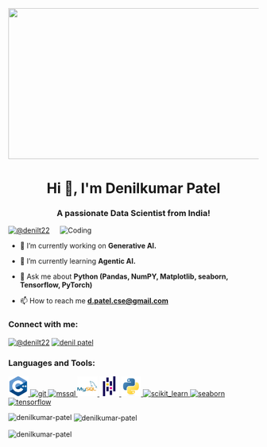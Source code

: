<img src="https://t4.ftcdn.net/jpg/04/38/93/15/360_F_438931535_DhZaUQHbGvGUxLzPNzT4inocmtABLBoO.jpg" width="1012" height="304">
<h1 align="center">Hi 👋, I'm Denilkumar Patel</h1>
<h3 align="center">A passionate Data Scientist from India!</h3>
<img align="right" alt="Coding" width="400" src="https://imarticus.org/blog/wp-content/uploads/2019/05/daonline.gif">
<p align="left"> <a href="https://twitter.com/@denilt22" target="blank"><img src="https://img.shields.io/twitter/follow/@denilt22?logo=twitter&style=for-the-badge" alt="@denilt22" /></a> </p>

- 🔭 I’m currently working on **Generative AI.**

- 🌱 I’m currently learning **Agentic AI.**

- 💬 Ask me about **Python (Pandas, NumPY, Matplotlib, seaborn, Tensorflow, PyTorch)**

- 📫 How to reach me **d.patel.cse@gmail.com**

<h3 align="left">Connect with me:</h3>
<p align="left">
<a href="https://twitter.com/@denilt22" target="blank"><img align="center" src="https://raw.githubusercontent.com/rahuldkjain/github-profile-readme-generator/master/src/images/icons/Social/twitter.svg" alt="@denilt22" height="30" width="40" /></a>
<a href="https://linkedin.com/in/denil patel" target="blank"><img align="center" src="https://raw.githubusercontent.com/rahuldkjain/github-profile-readme-generator/master/src/images/icons/Social/linked-in-alt.svg" alt="denil patel" height="30" width="40" /></a>
</p>

<h3 align="left">Languages and Tools:</h3>
<p align="left"> <a href="https://www.w3schools.com/cpp/" target="_blank" rel="noreferrer"> <img src="https://raw.githubusercontent.com/devicons/devicon/master/icons/cplusplus/cplusplus-original.svg" alt="cplusplus" width="40" height="40"/> </a> <a href="https://git-scm.com/" target="_blank" rel="noreferrer"> <img src="https://www.vectorlogo.zone/logos/git-scm/git-scm-icon.svg" alt="git" width="40" height="40"/> </a> <a href="https://www.microsoft.com/en-us/sql-server" target="_blank" rel="noreferrer"> <img src="https://www.svgrepo.com/show/303229/microsoft-sql-server-logo.svg" alt="mssql" width="40" height="40"/> </a> <a href="https://www.mysql.com/" target="_blank" rel="noreferrer"> <img src="https://raw.githubusercontent.com/devicons/devicon/master/icons/mysql/mysql-original-wordmark.svg" alt="mysql" width="40" height="40"/> </a> <a href="https://pandas.pydata.org/" target="_blank" rel="noreferrer"> <img src="https://raw.githubusercontent.com/devicons/devicon/2ae2a900d2f041da66e950e4d48052658d850630/icons/pandas/pandas-original.svg" alt="pandas" width="40" height="40"/> </a> <a href="https://www.python.org" target="_blank" rel="noreferrer"> <img src="https://raw.githubusercontent.com/devicons/devicon/master/icons/python/python-original.svg" alt="python" width="40" height="40"/> </a> <a href="https://scikit-learn.org/" target="_blank" rel="noreferrer"> <img src="https://upload.wikimedia.org/wikipedia/commons/0/05/Scikit_learn_logo_small.svg" alt="scikit_learn" width="40" height="40"/> </a> <a href="https://seaborn.pydata.org/" target="_blank" rel="noreferrer"> <img src="https://seaborn.pydata.org/_images/logo-mark-lightbg.svg" alt="seaborn" width="40" height="40"/> </a> <a href="https://www.tensorflow.org" target="_blank" rel="noreferrer"> <img src="https://www.vectorlogo.zone/logos/tensorflow/tensorflow-icon.svg" alt="tensorflow" width="40" height="40"/> </a> </p>

<p><img align="left" src="https://github-readme-stats.vercel.app/api/top-langs?username=denilkumar-patel&show_icons=true&locale=en&layout=compact" alt="denilkumar-patel" /></p>

<p>&nbsp;<img align="center" src="https://github-readme-stats.vercel.app/api?username=denilkumar-patel&show_icons=true&locale=en" alt="denilkumar-patel" /></p>

<p><img align="center" src="https://github-readme-streak-stats.herokuapp.com/?user=denilkumar-patel&" alt="denilkumar-patel" /></p>

